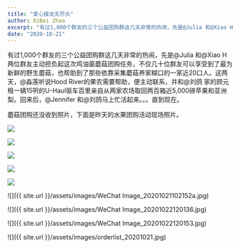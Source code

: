 ```yaml
---
title: "爱心接龙无尽头"
author: XiBei Zhao
excerpt: "有过1,000个群友的三个公益团购群这几天非常的热闹，先是@Julia 和@Xiao H两位群友主动担负起这次鸡油菌蘑菇团购任务，不仅几十位群友可以享受到了最为新鲜的野生蘑菇，也帮助到了那些依靠采集蘑菇养家糊口的一家近20口人。这两天，@淼莲听说Hood River的果农需要帮助，便主动联系，并和@刘鸽 家的顾元租一辆15呎的U-Haul驱车百里亲自从两家农场取回两百箱近5,000磅苹果和亚洲梨。"
date: "2020-10-21"
---
```


有过1,000个群友的三个公益团购群这几天非常的热闹，先是@Julia 和@Xiao H两位群友主动担负起这次鸡油菌蘑菇团购任务，不仅几十位群友可以享受到了最为新鲜的野生蘑菇，也帮助到了那些依靠采集蘑菇养家糊口的一家近20口人。这两天，@淼莲听说Hood River的果农需要帮助，便主动联系，并和@刘鸽 家的顾元租一辆15呎的U-Haul驱车百里亲自从两家农场取回两百箱近5,000磅苹果和亚洲梨。回来后，@Jennifer 和@刘鸽马上忙活起来。。。直到现在。

蘑菇团购还没收到照片，下面是昨天的水果团购活动现场照片。


![](https://res.cloudinary.com/dhngj18do/image/upload/f_auto,q_auto/v1/images/P1550429)

![](https://res.cloudinary.com/dhngj18do/image/upload/f_auto,q_auto/v1/images/P1550434)

![](https://res.cloudinary.com/dhngj18do/image/upload/f_auto,q_auto/v1/images/P1550435)

![](https://res.cloudinary.com/dhngj18do/image/upload/f_auto,q_auto/v1/images/P1550440)

![](https://res.cloudinary.com/dhngj18do/image/upload/f_auto,q_auto/v1/images/P1550452)

![]({{ site.url }}/assets/images/WeChat Image_20201021102152a.jpg)

![]({{ site.url }}/assets/images/WeChat Image_20201022120136.jpg)

![]({{ site.url }}/assets/images/WeChat Image_20201022120153.jpg)

![]({{ site.url }}/assets/images/orderlist_20201021.jpg)
